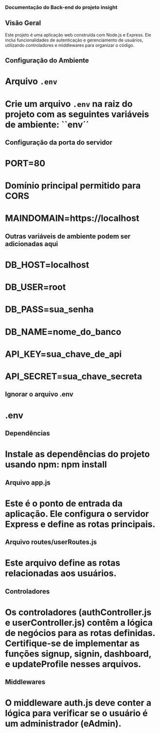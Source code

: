 ### Documentação do Back-end do projeto insight

## Visão Geral

Este projeto é uma aplicação web construída com Node.js e Express. Ele inclui funcionalidades de autenticação e gerenciamento de usuários, utilizando controladores e middlewares para organizar o código.

## Configuração do Ambiente
# Arquivo `.env`
# Crie um arquivo `.env` na raiz do projeto com as seguintes variáveis de ambiente: ``env´´

## Configuração da porta do servidor
# PORT=80

# Domínio principal permitido para CORS
# MAINDOMAIN=https://localhost

## Outras variáveis de ambiente podem ser adicionadas aqui
# DB_HOST=localhost
# DB_USER=root
# DB_PASS=sua_senha
# DB_NAME=nome_do_banco
# API_KEY=sua_chave_de_api
# API_SECRET=sua_chave_secreta

## Ignorar o arquivo .env
# .env

## Dependências
# Instale as dependências do projeto usando npm: npm install

## Arquivo app.js
# Este é o ponto de entrada da aplicação. Ele configura o servidor Express e define as rotas principais.

## Arquivo routes/userRoutes.js
# Este arquivo define as rotas relacionadas aos usuários.

## Controladores
# Os controladores (authController.js e userController.js) contêm a lógica de negócios para as rotas definidas. Certifique-se de implementar as funções signup, signin, dashboard, e updateProfile nesses arquivos.

## Middlewares
# O middleware auth.js deve conter a lógica para verificar se o usuário é um administrador (eAdmin).

